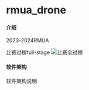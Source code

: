 # rmua_drone

#### 介绍
2023-2024RMUA

比赛过程full-stage
![比赛全过程](https://github.com/Joosoo1/Fast_Drone_Racer/blob/master/%E6%97%A0%E4%BA%BA%E9%A3%9E%E8%A1%8C%E5%99%A8%E6%99%BA%E8%83%BD%E6%84%9F%E7%9F%A5%E6%8A%80%E6%9C%AF%E7%AB%9E%E8%B5%9B%E7%BB%BC%E5%90%88%E8%B5%9B-%E5%8C%97%E4%BA%AC%E5%8C%96%E5%B7%A5%E5%A4%A7%E5%AD%A6.gif)
#### 软件架构
软件架构说明
